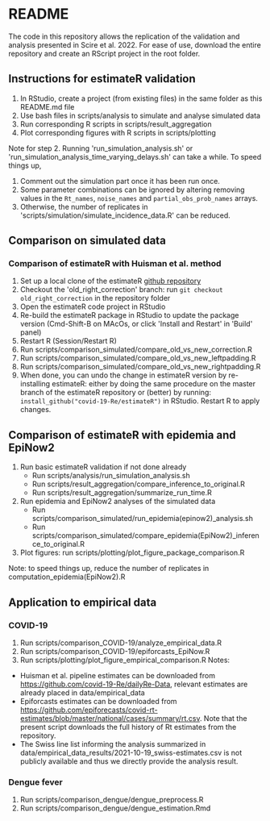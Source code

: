 # README

The code in this repository allows the replication of the validation and analysis presented in Scire et al. 2022.
For ease of use, download the entire repository and create an RScript project in the root folder.

## Instructions for estimateR validation

1. In RStudio, create a project (from existing files) in the same folder as this README.md file
2. Use bash files in scripts/analysis to simulate and analyse simulated data
3. Run corresponding R scripts in scripts/result_aggregation
4. Plot corresponding figures with R scripts in scripts/plotting

Note for step 2.
Running 'run_simulation_analysis.sh' or 'run_simulation_analysis_time_varying_delays.sh'
can take a while. To speed things up,
1. Comment out the simulation part once it has been run once.
2. Some parameter combinations can be ignored by altering removing values in
    the `Rt_names`, `noise_names` and `partial_obs_prob_names` arrays.
3. Otherwise, the number of replicates in 'scripts/simulation/simulate_incidence_data.R'
can be reduced.

## Comparison on simulated data

### Comparison of estimateR with Huisman et al. method
1. Set up a local clone of the estimateR [github repository](https://github.com/covid-19-Re/estimateR)
2. Checkout the 'old_right_correction' branch: run `git checkout old_right_correction` in the repository folder
3. Open the estimateR code project in RStudio
4. Re-build the estimateR package in RStudio to update the package version
   (Cmd-Shift-B on MAcOs, or click 'Install and Restart' in 'Build' panel)
5. Restart R (Session/Restart R)
6. Run scripts/comparison_simulated/compare_old_vs_new_correction.R
7. Run scripts/comparison_simulated/compare_old_vs_new_leftpadding.R
8. Run scripts/comparison_simulated/compare_old_vs_new_rightpadding.R
9. When done, you can undo the change in estimateR version by re-installing estimateR:
    either by doing the same procedure on the master branch of the estimateR repository
    or (better) by running: `install_github("covid-19-Re/estimateR")` in RStudio.
    Restart R to apply changes.

## Comparison of estimateR with epidemia and EpiNow2
1. Run basic estimateR validation if not done already
    - Run scripts/analysis/run_simulation_analysis.sh
    - Run scripts/result_aggregation/compare_inference_to_original.R
    - Run scripts/result_aggregation/summarize_run_time.R
2. Run epidemia and EpiNow2 analyses of the simulated data
    - Run scripts/comparison_simulated/run_epidemia(epinow2)_analysis.sh
    - Run scripts/comparison_simulated/compare_epidemia(EpiNow2)_inference_to_original.R
3. Plot figures: run scripts/plotting/plot_figure_package_comparison.R

Note: to speed things up, reduce the number of replicates in computation_epidemia(EpiNow2).R

## Application to empirical data

### COVID-19
1. Run scripts/comparison_COVID-19/analyze_empirical_data.R
2. Run scripts/comparison_COVID-19/epiforcasts_EpiNow.R
3. Run scripts/plotting/plot_figure_empirical_comparison.R
Notes:
  - Huisman et al. pipeline estimates can be downloaded from https://github.com/covid-19-Re/dailyRe-Data,
  relevant estimates are already placed in data/empirical_data
  - Epiforcasts estimates can be downloaded from https://github.com/epiforecasts/covid-rt-estimates/blob/master/national/cases/summary/rt.csv. Note that the present script downloads the full history of Rt estimates from the repository.
  - The Swiss line list informing the analysis summarized in
data/empirical_data_results/2021-10-19_swiss-estimates.csv is not publicly available
and thus we directly provide the analysis result.

### Dengue fever
1. Run scripts/comparison_dengue/dengue_preprocess.R
2. Run scripts/comparison_dengue/dengue_estimation.Rmd